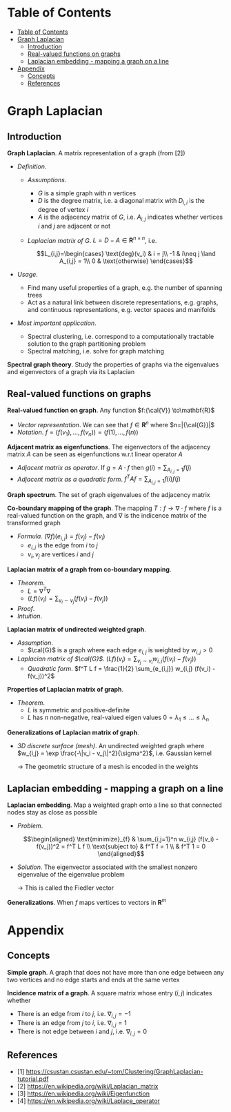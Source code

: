 <!-- TOC titleSize:1 tabSpaces:2 depthFrom:1 depthTo:6 withLinks:1 updateOnSave:1 orderedList:0 skip:0 title:1 charForUnorderedList:* -->
# Table of Contents
- [Table of Contents](#table-of-contents)
- [Graph Laplacian](#graph-laplacian)
  - [Introduction](#introduction)
  - [Real-valued functions on graphs](#real-valued-functions-on-graphs)
  - [Laplacian embedding - mapping a graph on a line](#laplacian-embedding---mapping-a-graph-on-a-line)
- [Appendix](#appendix)
  - [Concepts](#concepts)
  - [References](#references)
<!-- /TOC -->

# Graph Laplacian
## Introduction
**Graph Laplacian**. A matrix representation of a graph (from [2])
* *Definition*. 
    * *Assumptions*. 
        * $G$ is a simple graph with $n$ vertices
        * $D$ is the degree matrix, i.e. a diagonal matrix with $D_{i,i}$ is the degree of vertex $i$
        * $A$ is the adjacency matrix of $G$, i.e. $A_{i,j}$ indicates whether vertices $i$ and $j$ are adjacent or not
    * *Laplacian matrix of $G$*. $L = D - A \in \mathbf{R}^{n\times n}$, i.e.

        $$L_{i,j}=\begin{cases}
        \text{deg}(v_i) & i = j\\
        -1 & i\neq j \land A_{i,j} = 1\\
        0 & \text{otherwise}
        \end{cases}$$

* *Usage*. 
    * Find many useful properties of a graph, e.g. the number of spanning trees
    * Act as a natural link between discrete representations, e.g. graphs, and continuous representations, e.g. vector spaces and manifolds
* *Most important application*. 
    * Spectral clustering, i.e. correspond to a computationally tractable solution to the graph partitioning problem
    * Spectral matching, i.e. solve for graph matching

**Spectral graph theory**. Study the properties of graphs via the eigenvalues and eigenvectors of a graph via its Laplacian

## Real-valued functions on graphs
**Real-valued function on graph**. Any function $f:{\cal{V}} \to\mathbf{R}$
* *Vector representation*. We can see that $f\in\mathbf{R}^n$ where $n=|{\cal{G}}|$
* *Notation*. $f = (f(v_1),\dots,f(v_n)) = (f(1),\dots,f(n))$

**Adjacent matrix as eigenfunctions**. The eigenvectors of the adjacency matrix $A$ can be seen as eigenfunctions w.r.t linear operator $A$
* *Adjacent matrix as operator*. If $g = A\cdot f$ then $g(i) = \sum_{A_{i,j} = 1} f(j)$
* *Adjacent matrix as a quadratic form*. $f^T A f = \sum_{A_{i,j} = 1} f(i) f(j)$

**Graph spectrum**. The set of graph eigenvalues of the adjacency matrix

**Co-boundary mapping of the graph**. The mapping $T:f\to\nabla \cdot f$ where $f$ is a real-valued function on the graph, and $\nabla$ is the indicence matrix of the transformed graph
* *Formula*. $(\nabla f)(e_{i,j}) = f(v_j) - f(v_i)$
    * $e_{i,j}$ is the edge from $i$ to $j$
    * $v_i,v_j$ are vertices $i$ and $j$

**Laplacian matrix of a graph from co-boundary mapping**. 
* *Theorem*.
    * $L=\nabla^T \nabla$
    * $(L f)(v_i) = \sum_{v_i \sim v_j} (f(v_i) - f(v_j))$
* *Proof*.
* *Intuition*.

**Laplacian matrix of undirected weighted graph**.
* *Assumption*.
    * $\cal{G}$ is a graph where each edge $e_{i,j}$ is weighted by $w_{i,j} > 0$
* *Laplacian matrix of $\cal{G}$*. $(L f)(v_i) = \sum_{v_j \sim v_i} w_{i,j} (f(v_i) - f(v_j))$
    * *Quadratic form*. $f^T L f = \frac{1}{2} \sum_{e_{i,j}} w_{i,j} (f(v_i) - f(v_j))^2$

**Properties of Laplacian matrix of graph**.
* *Theorem*.
    * $L$ is symmetric and positive-definite
    * $L$ has $n$ non-negative, real-valued eigen values $0=\lambda_1 \leq \dots \leq \lambda_n$

**Generalizations of Laplacian matrix of graph**.
* *3D discrete surface (mesh)*. An undirected weighted graph where $w_{i,j} = \exp \frac{-\|v_i - v_j\|^2}{\sigma^2}$, i.e. Gaussian kernel

    $\to$ The geometric structure of a mesh is encoded in the weights

## Laplacian embedding - mapping a graph on a line
**Laplacian embedding**. Map a weighted graph onto a line so that connected nodes stay as close as possible
* *Problem*.

    $$\begin{aligned}
    \text{minimize}_{f} & \sum_{i,j=1}^n w_{i,j} (f(v_i) - f(v_j))^2 = f^T L f \\
    \text{subject to} & f^T f = 1 \\ & f^T 1 = 0
    \end{aligned}$$

* *Solution*. The eigenvector associated with the smallest nonzero eigenvalue of the eigenvalue problem

    $\to$ This is called the Fiedler vector

**Generalizations**. When $f$ maps vertices to vectors in $\mathbf{R}^m$

# Appendix
## Concepts
**Simple graph**. A graph that does not have more than one edge between any two vertices and no edge starts and ends at the same vertex

**Incidence matrix of a graph**. A square matrix whose entry $(i,j)$ indicates whether
* There is an edge from $i$ to $j$, i.e. $\nabla_{i,j}=-1$
* There is an edge from $j$ to $i$, i.e. $\nabla_{i,j}=1$
* There is not edge between $i$ and $j$, i.e. $\nabla_{i,j}=0$

## References
* [1] https://csustan.csustan.edu/~tom/Clustering/GraphLaplacian-tutorial.pdf
* [2] https://en.wikipedia.org/wiki/Laplacian_matrix
* [3] https://en.wikipedia.org/wiki/Eigenfunction
* [4] https://en.wikipedia.org/wiki/Laplace_operator